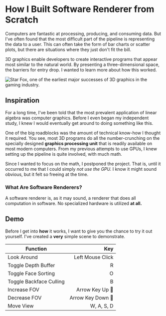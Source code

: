 # How I Built Software Renderer from Scratch

Computers are fantastic at processing, producing, and consuming data.
But I've often found that the most difficult part of the pipeline is representing the data to a user.
This can often take the form of bar charts or scatter plots, but there are situations where they just don't fit the bill.

3D graphics enable developers to create interactive programs that appear most similar to the natural world.
By presenting a three-dimensional space, the barriers for entry drop. 
I wanted to learn more about how this worked.

![Star Fox, one of the earliest major successes of 3D graphics in the gaming industry.](/images/star_fox.png "Star Fox, one of the earliest major successes of 3D graphics in the gaming industry.")

## Inspiration

For a long time, I've been told that the most prevalent application of linear algebra was computer graphics.
Before I even began my independent study, I knew I would eventually get around to doing something like this.

One of the big roadblocks was the amount of technical know-how I thought it required.
You see, most 3D programs do all the number-crunching on the specially designed __graphics processing unit__ that is readily available on most modern computers.
From my previous attempts to use GPUs, I knew setting up the pipeline is quite involved, with much math.

Since I wanted to focus on the math, I postponed the project.
That is, until it occurred to me that I could simply _not use the GPU._
I know it might sound obvious, but it felt so freeing at the time.

### What Are Software Renderers?

A software renderer is, as it may sound, a renderer that does all computation in software.
No specialized hardware is utilized __at all.__

## Demo

Before I get into __how__ it works, I want to give you the chance to try it out yourself.
I've created a __very__ simple scene to demonstrate.

| Function      | Key |
| ------------- | --------------: |
| Look Around | Left Mouse Click |
| Toggle Depth Buffer | R |
| Toggle Face Sorting | O |
| Toggle Backface Culling | B |
| Increase FOV | Arrow Key Up 🔼 |
| Decrease FOV | Arrow Key Down 🔽 |
| Move View | W, A, S, D |
